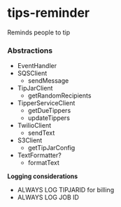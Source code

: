 # tips-reminder
Reminds people to tip

### Abstractions
- EventHandler
- SQSClient
    - sendMessage
- TipJarClient
    - getRandomRecipients
- TipperServiceClient
    - getDueTippers
    - updateTippers
- TwilioClient
    - sendText
- S3Client
    - getTipJarConfig
- TextFormatter?
    - formatText

**Logging considerations**
- ALWAYS LOG TIPJARID for billing
- ALWAYS LOG JOB ID